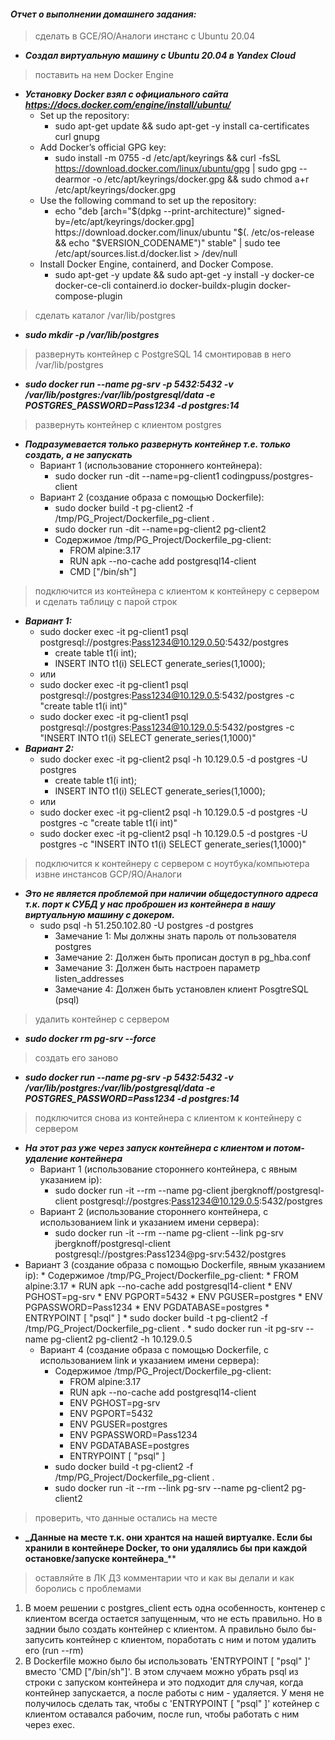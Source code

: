 #### *Отчет о выполнении домашнего задания:*


> сделать в GCE/ЯО/Аналоги инстанс с Ubuntu 20.04
* **_Создал виртуальную машину с Ubuntu 20.04 в Yandex Cloud_**


> поставить на нем Docker Engine
* **_Установку Docker взял с официального сайта https://docs.docker.com/engine/install/ubuntu/_**
  * Set up the repository:
	  * sudo apt-get update && sudo apt-get -y install ca-certificates curl gnupg
  * Add Docker’s official GPG key:
	  * sudo install -m 0755 -d /etc/apt/keyrings && curl -fsSL https://download.docker.com/linux/ubuntu/gpg | sudo gpg --dearmor -o /etc/apt/keyrings/docker.gpg && sudo chmod a+r /etc/apt/keyrings/docker.gpg
  * Use the following command to set up the repository:
	  * echo "deb [arch="$(dpkg --print-architecture)" signed-by=/etc/apt/keyrings/docker.gpg] https://download.docker.com/linux/ubuntu "$(. /etc/os-release && echo "$VERSION_CODENAME")" stable" | sudo tee /etc/apt/sources.list.d/docker.list > /dev/null
  * Install Docker Engine, containerd, and Docker Compose.
	  * sudo apt-get -y update && sudo apt-get -y install -y docker-ce docker-ce-cli containerd.io docker-buildx-plugin docker-compose-plugin


> сделать каталог /var/lib/postgres
* **_sudo mkdir -p /var/lib/postgres_**


> развернуть контейнер с PostgreSQL 14 смонтировав в него /var/lib/postgres
* **_sudo docker run --name pg-srv -p 5432:5432 -v /var/lib/postgres:/var/lib/postgresql/data -e POSTGRES_PASSWORD=Pass1234 -d postgres:14_**


> развернуть контейнер с клиентом postgres
* **_Подразумевается только развернуть контейнер т.е. только создать, а не запускать_**
	* Вариант 1 (использование стороннего контейнера):
		* sudo docker run -dit --name=pg-client1 codingpuss/postgres-client
	* Вариант 2 (создание образа с помощью Dockerfile):
		* sudo docker build -t pg-client2 -f /tmp/PG_Project/Dockerfile_pg-client .
		* sudo docker run -dit --name=pg-client2 pg-client2
		* Содержимое /tmp/PG_Project/Dockerfile_pg-client:
			* FROM alpine:3.17
			* RUN apk --no-cache add postgresql14-client
			* CMD ["/bin/sh"]


> подключится из контейнера с клиентом к контейнеру с сервером и сделать таблицу с парой строк
* **_Вариант 1:_**
	* sudo docker exec -it pg-client1 psql postgresql://postgres:Pass1234@10.129.0.50:5432/postgres
  		* create table t1(i int);
  		* INSERT INTO t1(i) SELECT generate_series(1,1000);
	* или
  	* sudo docker exec -it pg-client1 psql postgresql://postgres:Pass1234@10.129.0.5:5432/postgres -c "create table t1(i int)"
  	* sudo docker exec -it pg-client1 psql postgresql://postgres:Pass1234@10.129.0.5:5432/postgres -c "INSERT INTO t1(i) SELECT generate_series(1,1000)"
* **_Вариант 2:_**
	* sudo docker exec -it pg-client2 psql -h 10.129.0.5 -d postgres -U postgres
  		* create table t1(i int);
  		* INSERT INTO t1(i) SELECT generate_series(1,1000);
	* или
  	* sudo docker exec -it pg-client2 psql -h 10.129.0.5 -d postgres -U postgres -c "create table t1(i int)"
  	* sudo docker exec -it pg-client2 psql -h 10.129.0.5 -d postgres -U postgres -c "INSERT INTO t1(i) SELECT generate_series(1,1000)"


>  подключится к контейнеру с сервером с ноутбука/компьютера извне инстансов GCP/ЯО/Аналоги
* **_Это не является проблемой при наличии общедоступного адреса т.к. порт к СУБД у нас проброшен из контейнера в нашу виртуальную машину с докером._**
  * sudo psql -h 51.250.102.80 -U postgres -d postgres
    * Замечание 1: Мы должны знать пароль от пользователя postgres
    * Замечание 2: Должен быть прописан доступ в pg_hba.conf
    * Замечание 3: Должен быть настроен параметр listen_addresses
    * Замечание 4: Должен быть установлен клиент PosgtreSQL (psql)


>  удалить контейнер с сервером
* **_sudo docker rm pg-srv --force_**


>  создать его заново
* **_sudo docker run --name pg-srv -p 5432:5432 -v /var/lib/postgres:/var/lib/postgresql/data -e POSTGRES_PASSWORD=Pass1234 -d postgres:14_**


>  подключится снова из контейнера с клиентом к контейнеру с сервером
* **_На этот раз уже через запуск контейнера с клиентом и потом-удаление контейнера_**
	* Вариант 1 (использование стороннего контейнера, с явным указанием ip):
		* sudo docker run -it --rm --name pg-client jbergknoff/postgresql-client postgresql://postgres:Pass1234@10.129.0.5:5432/postgres
	* Вариант 2 (использование стороннего контейнера, с использованием link и указанием имени сервера):
		* sudo docker run -it --rm --name pg-client --link pg-srv jbergknoff/postgresql-client postgresql://postgres:Pass1234@pg-srv:5432/postgres
* Вариант 3 (создание образа с помощью Dockerfile, явным указанием ip):
		* Содержимое /tmp/PG_Project/Dockerfile_pg-client:
			* FROM alpine:3.17
			* RUN apk --no-cache add postgresql14-client
			* ENV PGHOST=pg-srv
			* ENV PGPORT=5432
			* ENV PGUSER=postgres
			* ENV PGPASSWORD=Pass1234
			* ENV PGDATABASE=postgres
			* ENTRYPOINT [ "psql" ]
		* sudo docker build -t pg-client2 -f /tmp/PG_Project/Dockerfile_pg-client .
		* sudo docker run -it pg-srv --name pg-client2 pg-client2 -h 10.129.0.5
	* Вариант 4 (создание образа с помощью Dockerfile, с использованием link и указанием имени сервера):
		* Содержимое /tmp/PG_Project/Dockerfile_pg-client:
			* FROM alpine:3.17
			* RUN apk --no-cache add postgresql14-client
			* ENV PGHOST=pg-srv
			* ENV PGPORT=5432
			* ENV PGUSER=postgres
			* ENV PGPASSWORD=Pass1234
			* ENV PGDATABASE=postgres
			* ENTRYPOINT [ "psql" ]
		* sudo docker build -t pg-client2 -f /tmp/PG_Project/Dockerfile_pg-client .
		* sudo docker run -it --rm --link pg-srv --name pg-client2 pg-client2
	

>  проверить, что данные остались на месте
* **_Данные на месте т.к. они хрантся на нашей виртуалке. Если бы хранили в контейнере Docker, то они удалялись бы при каждой остановке/запуске контейнера**_**


>  оставляйте в ЛК ДЗ комментарии что и как вы делали и как боролись с проблемами
  1. В моем решении с postgres_client есть одна особенность, контенер с клиентом всегда остается запущенным, что не есть правильно. Но в заднии было создать контейнер с клиентом. А правильно было бы-запусить контейнер с клиентом, поработать с ним и потом удалить его (run --rm)
  2. В Dockerfile можно было бы использовать 'ENTRYPOINT [ "psql" ]' вместо 'CMD ["/bin/sh"]'. В этом случаем можно убрать psql из строки с запуском контейнера и это подходит для случая, когда контейнер запускается, а после работы с ним - удаляется. У меня не получилось сделать так, чтобы с 'ENTRYPOINT [ "psql" ]' котейнер с клиентом оставался рабочим, после run, чтобы работать с ним через exec.

